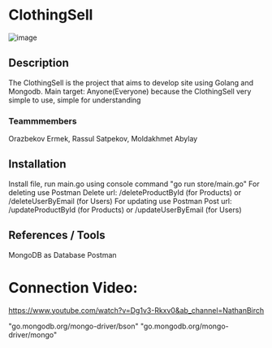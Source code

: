 # ClothingSell
![image](https://github.com/user-attachments/assets/e93b1353-3011-441a-bd3b-62c03bfb725e)



## Description
The ClothingSell is the project that aims to develop site using Golang and Mongodb.
Main target: Anyone(Everyone) because the ClothingSell very simple to use, simple for understanding

### Teammmembers
Orazbekov Ermek, Rassul Satpekov, Moldakhmet Abylay


## Installation
Install file, run main.go using console command "go run store/main.go"
For deleting use Postman Delete url: /deleteProductById (for Products) or /deleteUserByEmail (for Users)
For updating use Postman Post url: /updateProductById (for Products) or /updateUserByEmail (for Users)

## References / Tools
MongoDB as Database
Postman
# Connection Video:
https://www.youtube.com/watch?v=Dg1v3-Rkxv0&ab_channel=NathanBirch

"go.mongodb.org/mongo-driver/bson"
"go.mongodb.org/mongo-driver/mongo"
